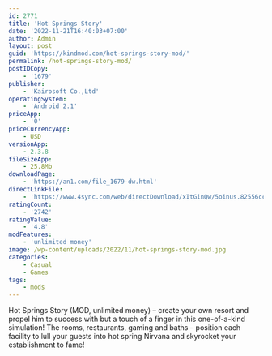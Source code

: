 ```yaml
---
id: 2771
title: 'Hot Springs Story'
date: '2022-11-21T16:40:03+07:00'
author: Admin
layout: post
guid: 'https://kindmod.com/hot-springs-story-mod/'
permalink: /hot-springs-story-mod/
postIDCopy:
    - '1679'
publisher:
    - 'Kairosoft Co.,Ltd'
operatingSystem:
    - 'Android 2.1'
priceApp:
    - '0'
priceCurrencyApp:
    - USD
versionApp:
    - 2.3.8
fileSizeApp:
    - 25.8Mb
downloadPage:
    - 'https://an1.com/file_1679-dw.html'
directLinkFile:
    - 'https://www.4sync.com/web/directDownload/xItGinQw/5oinus.82556cc92b35a3309a9c619687513914'
ratingCount:
    - '2742'
ratingValue:
    - '4.8'
modFeatures:
    - 'unlimited money'
image: /wp-content/uploads/2022/11/hot-springs-story-mod.jpg
categories:
    - Casual
    - Games
tags:
    - mods
---
```


Hot Springs Story (MOD, unlimited money) – create your own resort and propel him to success with but a touch of a finger in this one-of-a-kind simulation! The rooms, restaurants, gaming and baths – position each facility to lull your guests into hot spring Nirvana and skyrocket your establishment to fame!